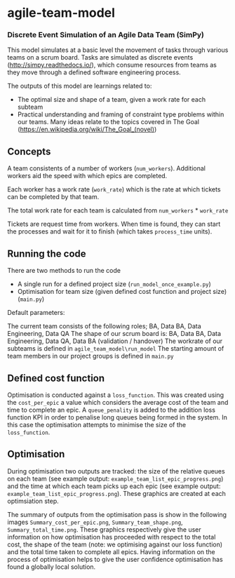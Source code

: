 # agile-team-model

### Discrete Event Simulation of an Agile Data Team (SimPy)

This model simulates at a basic level the movement of tasks through various teams on a scrum board. Tasks are simulated as discrete events (http://simpy.readthedocs.io/), which consume resources from teams as they move through a defined software engineering process. 

The outputs of this model are learnings related to:
- The optimal size and shape of a team, given a work rate for each subteam 
- Practical understanding and framing of constraint type problems within our teams. Many ideas relate to the topics covered in The Goal (https://en.wikipedia.org/wiki/The_Goal_(novel)) 

## Concepts 
A team consistents of a number of workers (``` num_workers ```). Additional workers aid the speed with which epics are completed. 

Each worker has a work rate (``` work_rate ```) which is the rate at which tickets can be completed by that team. 

The total work rate for each team is calculated from ``` num_workers ``` *  ``` work_rate ``` 

Tickets are request time from workers. When time is found, they can start the processes and wait for it to finish (which takes ``process_time`` units).

## Running the code 

There are two methods to run the code 
- A single run for a defined project size (```run_model_once_example.py```)
- Optimisation for team size (given defined cost function and project size) (```main.py```)

Default parameters: 

The current team consists of the following roles; BA, Data BA, Data Engineering, Data QA
The shape of our scrum board is: BA, Data BA, Data Engineering, Data QA, Data BA (validation / handover)
The workrate of our subteams is defined in ```agile_team_model\run_model```
The starting amount of team members in our project groups is defined in ```main.py```

## Defined cost function 

Optimisation is conducted against a ```loss_function```. This was created using the ```cost_per_epic``` a value which considers the average cost of the team and time to complete an epic. A ```queue_penality``` is added to the  addition loss function KPI in order to penalise long queues being formed in the system. In this case the optimisation attempts to minimise the size of the ```loss_function```. 

## Optimisation

During optimisation two outputs are tracked: the size of the relative queues on each team (see example output: ```example_team_list_epic_progress.png```) and the time at which each team picks up each epic (see example output: ```example_team_list_epic_progress.png```). These graphics are created at each optimsiation step. 

The summary of outputs from the optimisation pass is show in the following images ```Summary_cost_per_epic.png```, ```Summary_team_shape.png```, ```Summary_total_time.png```. These graphics respectively give the user information on how optimisation has proceeded with respect to the total cost, the shape of the team (note: we optimising against our loss function) and the total time taken to complete all epics. Having information on the process of optimisation helps to give the user confidence optimisation has found a globally local solution. 

